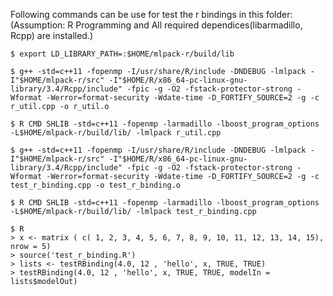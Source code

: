   Following commands can be use for test the r bindings in this folder:
  (Assumption: R Programming and All required dependices(libarmadillo, Rcpp) are installed.)

    $ export LD_LIBRARY_PATH=:$HOME/mlpack-r/build/lib

    $ g++ -std=c++11 -fopenmp -I/usr/share/R/include -DNDEBUG -lmlpack -I"$HOME/mlpack-r/src" -I"$HOME/R/x86_64-pc-linux-gnu-library/3.4/Rcpp/include" -fpic -g -O2 -fstack-protector-strong -Wformat -Werror=format-security -Wdate-time -D_FORTIFY_SOURCE=2 -g -c r_util.cpp -o r_util.o

    $ R CMD SHLIB -std=c++11 -fopenmp -larmadillo -lboost_program_options -L$HOME/mlpack-r/build/lib/ -lmlpack r_util.cpp

    $ g++ -std=c++11 -fopenmp -I/usr/share/R/include -DNDEBUG -lmlpack -I"$HOME/mlpack-r/src" -I"$HOME/R/x86_64-pc-linux-gnu-library/3.4/Rcpp/include" -fpic -g -O2 -fstack-protector-strong -Wformat -Werror=format-security -Wdate-time -D_FORTIFY_SOURCE=2 -g -c test_r_binding.cpp -o test_r_binding.o

    $ R CMD SHLIB -std=c++11 -fopenmp -larmadillo -lboost_program_options -L$HOME/mlpack-r/build/lib/ -lmlpack test_r_binding.cpp

    $ R
    > x <- matrix ( c( 1, 2, 3, 4, 5, 6, 7, 8, 9, 10, 11, 12, 13, 14, 15), nrow = 5)
    > source('test_r_binding.R')
    > lists <- testRBinding(4.0, 12 , 'hello', x, TRUE, TRUE)
    > testRBinding(4.0, 12 , 'hello', x, TRUE, TRUE, modelIn = lists$modelOut)
